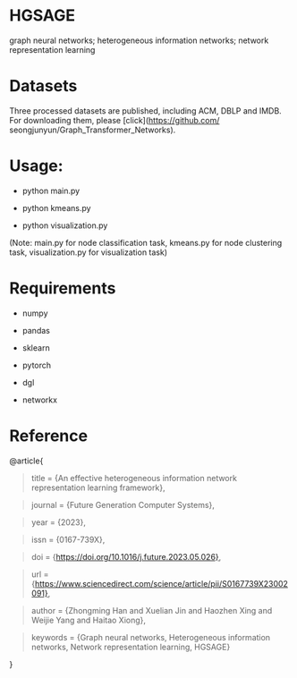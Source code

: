 # HGSAGE

graph neural networks; heterogeneous information networks; network representation learning

# Datasets

Three processed datasets are published, including ACM, DBLP and IMDB. For downloading them, please [click](https://github.com/
seongjunyun/Graph_Transformer_Networks).

# Usage:

* python main.py

* python kmeans.py

* python visualization.py

(Note: main.py for node classification task, kmeans.py for node clustering task, visualization.py for visualization task)


# Requirements

* numpy

* pandas

* sklearn

* pytorch

* dgl

* networkx

# Reference

@article{

> title = {An effective heterogeneous information network representation learning framework},

> journal = {Future Generation Computer Systems},

> year = {2023},

> issn = {0167-739X},

> doi = {https://doi.org/10.1016/j.future.2023.05.026},

> url = {https://www.sciencedirect.com/science/article/pii/S0167739X23002091},

> author = {Zhongming Han and Xuelian Jin and Haozhen Xing and Weijie Yang and Haitao Xiong},

> keywords = {Graph neural networks, Heterogeneous information networks, Network representation learning, HGSAGE}

}


